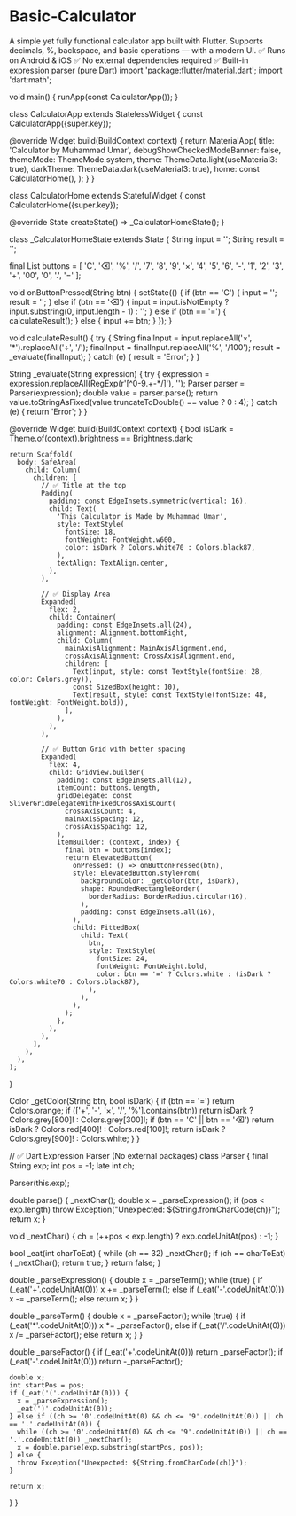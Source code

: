# Basic-Calculator
A simple yet fully functional calculator app built with Flutter. Supports decimals, %, backspace, and basic operations — with a modern UI. ✅ Runs on Android &amp; iOS ✅ No external dependencies required ✅ Built-in expression parser (pure Dart)
import 'package:flutter/material.dart';
import 'dart:math';

void main() {
  runApp(const CalculatorApp());
}

class CalculatorApp extends StatelessWidget {
  const CalculatorApp({super.key});

  @override
  Widget build(BuildContext context) {
    return MaterialApp(
      title: 'Calculator by Muhammad Umar',
      debugShowCheckedModeBanner: false,
      themeMode: ThemeMode.system,
      theme: ThemeData.light(useMaterial3: true),
      darkTheme: ThemeData.dark(useMaterial3: true),
      home: const CalculatorHome(),
    );
  }
}

class CalculatorHome extends StatefulWidget {
  const CalculatorHome({super.key});

  @override
  State<CalculatorHome> createState() => _CalculatorHomeState();
}

class _CalculatorHomeState extends State<CalculatorHome> {
  String input = '';
  String result = '';

  final List<String> buttons = [
    'C', '⌫', '%', '/',
    '7', '8', '9', '×',
    '4', '5', '6', '-',
    '1', '2', '3', '+',
    '00', '0', '.', '='
  ];

  void onButtonPressed(String btn) {
    setState(() {
      if (btn == 'C') {
        input = '';
        result = '';
      } else if (btn == '⌫') {
        input = input.isNotEmpty ? input.substring(0, input.length - 1) : '';
      } else if (btn == '=') {
        calculateResult();
      } else {
        input += btn;
      }
    });
  }

  void calculateResult() {
    try {
      String finalInput = input.replaceAll('×', '*').replaceAll('÷', '/');
      finalInput = finalInput.replaceAll('%', '/100');
      result = _evaluate(finalInput);
    } catch (e) {
      result = 'Error';
    }
  }

  String _evaluate(String expression) {
    try {
      expression = expression.replaceAll(RegExp(r'[^0-9\.\+\-\*/]'), '');
      Parser parser = Parser(expression);
      double value = parser.parse();
      return value.toStringAsFixed(value.truncateToDouble() == value ? 0 : 4);
    } catch (e) {
      return 'Error';
    }
  }

  @override
  Widget build(BuildContext context) {
    bool isDark = Theme.of(context).brightness == Brightness.dark;

    return Scaffold(
      body: SafeArea(
        child: Column(
          children: [
            // ✅ Title at the top
            Padding(
              padding: const EdgeInsets.symmetric(vertical: 16),
              child: Text(
                'This Calculator is Made by Muhammad Umar',
                style: TextStyle(
                  fontSize: 18,
                  fontWeight: FontWeight.w600,
                  color: isDark ? Colors.white70 : Colors.black87,
                ),
                textAlign: TextAlign.center,
              ),
            ),

            // ✅ Display Area
            Expanded(
              flex: 2,
              child: Container(
                padding: const EdgeInsets.all(24),
                alignment: Alignment.bottomRight,
                child: Column(
                  mainAxisAlignment: MainAxisAlignment.end,
                  crossAxisAlignment: CrossAxisAlignment.end,
                  children: [
                    Text(input, style: const TextStyle(fontSize: 28, color: Colors.grey)),
                    const SizedBox(height: 10),
                    Text(result, style: const TextStyle(fontSize: 48, fontWeight: FontWeight.bold)),
                  ],
                ),
              ),
            ),

            // ✅ Button Grid with better spacing
            Expanded(
              flex: 4,
              child: GridView.builder(
                padding: const EdgeInsets.all(12),
                itemCount: buttons.length,
                gridDelegate: const SliverGridDelegateWithFixedCrossAxisCount(
                  crossAxisCount: 4,
                  mainAxisSpacing: 12,
                  crossAxisSpacing: 12,
                ),
                itemBuilder: (context, index) {
                  final btn = buttons[index];
                  return ElevatedButton(
                    onPressed: () => onButtonPressed(btn),
                    style: ElevatedButton.styleFrom(
                      backgroundColor: _getColor(btn, isDark),
                      shape: RoundedRectangleBorder(
                        borderRadius: BorderRadius.circular(16),
                      ),
                      padding: const EdgeInsets.all(16),
                    ),
                    child: FittedBox(
                      child: Text(
                        btn,
                        style: TextStyle(
                          fontSize: 24,
                          fontWeight: FontWeight.bold,
                          color: btn == '=' ? Colors.white : (isDark ? Colors.white70 : Colors.black87),
                        ),
                      ),
                    ),
                  );
                },
              ),
            ),
          ],
        ),
      ),
    );
  }

  Color _getColor(String btn, bool isDark) {
    if (btn == '=') return Colors.orange;
    if (['+', '-', '×', '/', '%'].contains(btn)) return isDark ? Colors.grey[800]! : Colors.grey[300]!;
    if (btn == 'C' || btn == '⌫') return isDark ? Colors.red[400]! : Colors.red[100]!;
    return isDark ? Colors.grey[900]! : Colors.white;
  }
}

// ✅ Dart Expression Parser (No external packages)
class Parser {
  final String exp;
  int pos = -1;
  late int ch;

  Parser(this.exp);

  double parse() {
    _nextChar();
    double x = _parseExpression();
    if (pos < exp.length) throw Exception("Unexpected: ${String.fromCharCode(ch)}");
    return x;
  }

  void _nextChar() {
    ch = (++pos < exp.length) ? exp.codeUnitAt(pos) : -1;
  }

  bool _eat(int charToEat) {
    while (ch == 32) _nextChar();
    if (ch == charToEat) {
      _nextChar();
      return true;
    }
    return false;
  }

  double _parseExpression() {
    double x = _parseTerm();
    while (true) {
      if (_eat('+'.codeUnitAt(0))) x += _parseTerm();
      else if (_eat('-'.codeUnitAt(0))) x -= _parseTerm();
      else return x;
    }
  }

  double _parseTerm() {
    double x = _parseFactor();
    while (true) {
      if (_eat('*'.codeUnitAt(0))) x *= _parseFactor();
      else if (_eat('/'.codeUnitAt(0))) x /= _parseFactor();
      else return x;
    }
  }

  double _parseFactor() {
    if (_eat('+'.codeUnitAt(0))) return _parseFactor();
    if (_eat('-'.codeUnitAt(0))) return -_parseFactor();

    double x;
    int startPos = pos;
    if (_eat('('.codeUnitAt(0))) {
      x = _parseExpression();
      _eat(')'.codeUnitAt(0));
    } else if ((ch >= '0'.codeUnitAt(0) && ch <= '9'.codeUnitAt(0)) || ch == '.'.codeUnitAt(0)) {
      while ((ch >= '0'.codeUnitAt(0) && ch <= '9'.codeUnitAt(0)) || ch == '.'.codeUnitAt(0)) _nextChar();
      x = double.parse(exp.substring(startPos, pos));
    } else {
      throw Exception("Unexpected: ${String.fromCharCode(ch)}");
    }

    return x;
  }
}
